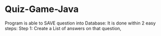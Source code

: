 # Quiz-Game-Java
Program is able to SAVE question into Database:
It is done within 2 easy steps:
Step 1: Create a List of answers on that question, 
